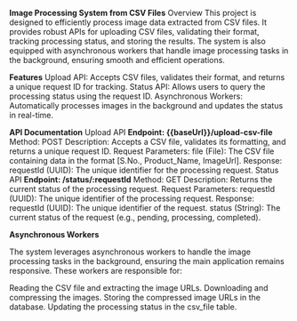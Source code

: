
**Image Processing System from CSV Files**
Overview
This project is designed to efficiently process image data extracted from CSV files. It provides robust APIs for uploading CSV files, validating their format, tracking processing status, and storing the results. The system is also equipped with asynchronous workers that handle image processing tasks in the background, ensuring smooth and efficient operations.

**Features**
Upload API: Accepts CSV files, validates their format, and returns a unique request ID for tracking.
Status API: Allows users to query the processing status using the request ID.
Asynchronous Workers: Automatically processes images in the background and updates the status in real-time.

**API Documentation**
Upload API
**Endpoint: {{baseUrl}}/upload-csv-file**
Method: POST
Description: Accepts a CSV file, validates its formatting, and returns a unique request ID.
Request Parameters:
file (File): The CSV file containing data in the format [S.No., Product_Name, ImageUrl].
Response:
requestId (UUID): The unique identifier for the processing request.
Status API
**Endpoint: /status/:requestId**
Method: GET
Description: Returns the current status of the processing request.
Request Parameters:
requestId (UUID): The unique identifier of the processing request.
Response:
requestId (UUID): The unique identifier of the request.
status (String): The current status of the request (e.g., pending, processing, completed).

**Asynchronous Workers**

The system leverages asynchronous workers to handle the image processing tasks in the background, ensuring the main application remains responsive. 
These workers are responsible for:

Reading the CSV file and extracting the image URLs.
Downloading and compressing the images.
Storing the compressed image URLs in the database.
Updating the processing status in the csv_file table.
